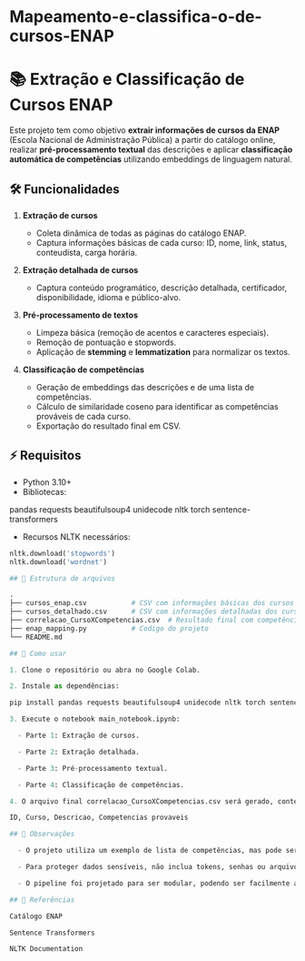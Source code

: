 # Mapeamento-e-classifica-o-de-cursos-ENAP

# 📚 Extração e Classificação de Cursos ENAP

Este projeto tem como objetivo **extrair informações de cursos da ENAP** (Escola Nacional de Administração Pública) a partir do catálogo online, realizar **pré-processamento textual** das descrições e aplicar **classificação automática de competências** utilizando embeddings de linguagem natural.

## 🛠️ Funcionalidades

1. **Extração de cursos**
   - Coleta dinâmica de todas as páginas do catálogo ENAP.
   - Captura informações básicas de cada curso: ID, nome, link, status, conteudista, carga horária.

2. **Extração detalhada de cursos**
   - Captura conteúdo programático, descrição detalhada, certificador, disponibilidade, idioma e público-alvo.

3. **Pré-processamento de textos**
   - Limpeza básica (remoção de acentos e caracteres especiais).
   - Remoção de pontuação e stopwords.
   - Aplicação de **stemming** e **lemmatization** para normalizar os textos.

4. **Classificação de competências**
   - Geração de embeddings das descrições e de uma lista de competências.
   - Cálculo de similaridade coseno para identificar as competências prováveis de cada curso.
   - Exportação do resultado final em CSV.

## ⚡ Requisitos

- Python 3.10+
- Bibliotecas:

pandas
requests
beautifulsoup4
unidecode
nltk
torch
sentence-transformers

- Recursos NLTK necessários:

```python
nltk.download('stopwords')
nltk.download('wordnet')

## 📂 Estrutura de arquivos

.
├── cursos_enap.csv           # CSV com informações básicas dos cursos
├── cursos_detalhado.csv      # CSV com informações detalhadas dos cursos
├── correlacao_CursoXCompetencias.csv  # Resultado final com competências prováveis
├── enap_mapping.py           # Codigo do projeto
└── README.md

## 🚀 Como usar

1. Clone o repositório ou abra no Google Colab.

2. Instale as dependências:

pip install pandas requests beautifulsoup4 unidecode nltk torch sentence-transformers

3. Execute o notebook main_notebook.ipynb:

  - Parte 1: Extração de cursos.

  - Parte 2: Extração detalhada.

  - Parte 3: Pré-processamento textual.

  - Parte 4: Classificação de competências.

4. O arquivo final correlacao_CursoXCompetencias.csv será gerado, contendo:

ID, Curso, Descricao, Competencias provaveis

## 📝 Observações

  - O projeto utiliza um exemplo de lista de competências, mas pode ser expandida com mais termos para aumentar a precisão da classificação.

  - Para proteger dados sensíveis, não inclua tokens, senhas ou arquivos privados no notebook antes de compartilhar.

  - O pipeline foi projetado para ser modular, podendo ser facilmente adaptado para outros catálogos de cursos ou sistemas de classificação semântica.

## 🔗 Referências

Catálogo ENAP

Sentence Transformers

NLTK Documentation
